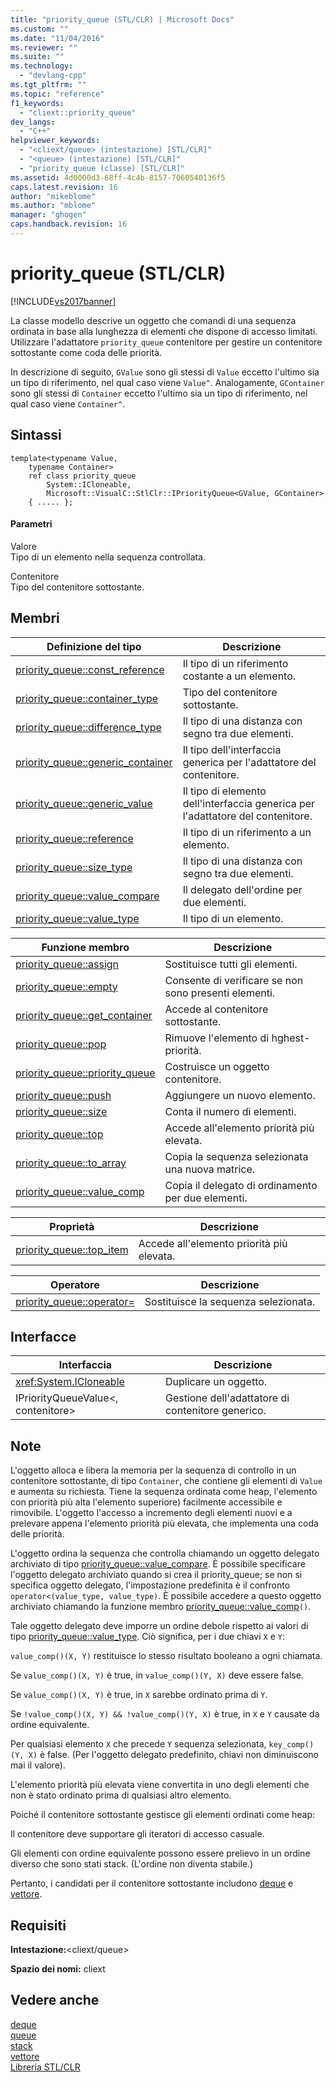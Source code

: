```yaml
---
title: "priority_queue (STL/CLR) | Microsoft Docs"
ms.custom: ""
ms.date: "11/04/2016"
ms.reviewer: ""
ms.suite: ""
ms.technology: 
  - "devlang-cpp"
ms.tgt_pltfrm: ""
ms.topic: "reference"
f1_keywords: 
  - "cliext::priority_queue"
dev_langs: 
  - "C++"
helpviewer_keywords: 
  - "<cliext/queue> (intestazione) [STL/CLR]"
  - "<queue> (intestazione) [STL/CLR]"
  - "priority_queue (classe) [STL/CLR]"
ms.assetid: 4d0000d3-68ff-4c4b-8157-7060540136f5
caps.latest.revision: 16
author: "mikeblome"
ms.author: "mblome"
manager: "ghogen"
caps.handback.revision: 16
---
```

# priority_queue (STL/CLR)
[!INCLUDE[vs2017banner](../assembler/inline/includes/vs2017banner.md)]

La classe modello descrive un oggetto che comandi di una sequenza ordinata in base alla lunghezza di elementi che dispone di accesso limitati.  Utilizzare l'adattatore `priority_queue` contenitore per gestire un contenitore sottostante come coda delle priorità.  
  
 In descrizione di seguito, `GValue` sono gli stessi di `Value` eccetto l'ultimo sia un tipo di riferimento, nel qual caso viene `Value^`.  Analogamente, `GContainer` sono gli stessi di `Container` eccetto l'ultimo sia un tipo di riferimento, nel qual caso viene `Container^`.  
  
## Sintassi  
  
```  
template<typename Value,  
    typename Container>  
    ref class priority_queue  
        System::ICloneable,  
        Microsoft::VisualC::StlClr::IPriorityQueue<GValue, GContainer>  
    { ..... };  
```  
  
#### Parametri  
 Valore  
 Tipo di un elemento nella sequenza controllata.  
  
 Contenitore  
 Tipo del contenitore sottostante.  
  
## Membri  
  
|Definizione del tipo|Descrizione|  
|--------------------------|-----------------|  
|[priority\_queue::const\_reference](../dotnet/priority-queue-const-reference-stl-clr.md)|Il tipo di un riferimento costante a un elemento.|  
|[priority\_queue::container\_type](../dotnet/priority-queue-container-type-stl-clr.md)|Tipo del contenitore sottostante.|  
|[priority\_queue::difference\_type](../dotnet/priority-queue-difference-type-stl-clr.md)|Il tipo di una distanza con segno tra due elementi.|  
|[priority\_queue::generic\_container](../dotnet/priority-queue-generic-container-stl-clr.md)|Il tipo dell'interfaccia generica per l'adattatore del contenitore.|  
|[priority\_queue::generic\_value](../dotnet/priority-queue-generic-value-stl-clr.md)|Il tipo di elemento dell'interfaccia generica per l'adattatore del contenitore.|  
|[priority\_queue::reference](../dotnet/priority-queue-reference-stl-clr.md)|Il tipo di un riferimento a un elemento.|  
|[priority\_queue::size\_type](../dotnet/priority-queue-size-type-stl-clr.md)|Il tipo di una distanza con segno tra due elementi.|  
|[priority\_queue::value\_compare](../dotnet/priority-queue-value-compare-stl-clr.md)|Il delegato dell'ordine per due elementi.|  
|[priority\_queue::value\_type](../dotnet/priority-queue-value-type-stl-clr.md)|Il tipo di un elemento.|  
  
|Funzione membro|Descrizione|  
|---------------------|-----------------|  
|[priority\_queue::assign](../dotnet/priority-queue-assign-stl-clr.md)|Sostituisce tutti gli elementi.|  
|[priority\_queue::empty](../dotnet/priority-queue-empty-stl-clr.md)|Consente di verificare se non sono presenti elementi.|  
|[priority\_queue::get\_container](../dotnet/priority-queue-get-container-stl-clr.md)|Accede al contenitore sottostante.|  
|[priority\_queue::pop](../dotnet/priority-queue-pop-stl-clr.md)|Rimuove l'elemento di hghest\- priorità.|  
|[priority\_queue::priority\_queue](../dotnet/priority-queue-priority-queue-stl-clr.md)|Costruisce un oggetto contenitore.|  
|[priority\_queue::push](../dotnet/priority-queue-push-stl-clr.md)|Aggiungere un nuovo elemento.|  
|[priority\_queue::size](../dotnet/priority-queue-size-stl-clr.md)|Conta il numero di elementi.|  
|[priority\_queue::top](../dotnet/priority-queue-top-stl-clr.md)|Accede all'elemento priorità più elevata.|  
|[priority\_queue::to\_array](../dotnet/priority-queue-to-array-stl-clr.md)|Copia la sequenza selezionata una nuova matrice.|  
|[priority\_queue::value\_comp](../dotnet/priority-queue-value-comp-stl-clr.md)|Copia il delegato di ordinamento per due elementi.|  
  
|Proprietà|Descrizione|  
|---------------|-----------------|  
|[priority\_queue::top\_item](../dotnet/priority-queue-top-item-stl-clr.md)|Accede all'elemento priorità più elevata.|  
  
|Operatore|Descrizione|  
|---------------|-----------------|  
|[priority\_queue::operator\=](../dotnet/priority-queue-operator-assign-stl-clr.md)|Sostituisce la sequenza selezionata.|  
  
## Interfacce  
  
|Interfaccia|Descrizione|  
|-----------------|-----------------|  
|<xref:System.ICloneable>|Duplicare un oggetto.|  
|IPriorityQueueValue\<, contenitore\>|Gestione dell'adattatore di contenitore generico.|  
  
## Note  
 L'oggetto alloca e libera la memoria per la sequenza di controllo in un contenitore sottostante, di tipo `Container`, che contiene gli elementi di `Value` e aumenta su richiesta.  Tiene la sequenza ordinata come heap, l'elemento con priorità più alta l'elemento superiore\) facilmente accessibile e rimovibile.  L'oggetto l'accesso a incremento degli elementi nuovi e a prelevare appena l'elemento priorità più elevata, che implementa una coda delle priorità.  
  
 L'oggetto ordina la sequenza che controlla chiamando un oggetto delegato archiviato di tipo [priority\_queue::value\_compare](../dotnet/priority-queue-value-compare-stl-clr.md).  È possibile specificare l'oggetto delegato archiviato quando si crea il priority\_queue; se non si specifica oggetto delegato, l'impostazione predefinita è il confronto `operator<(value_type, value_type)`.  È possibile accedere a questo oggetto archiviato chiamando la funzione membro [priority\_queue::value\_comp](../dotnet/priority-queue-value-comp-stl-clr.md)`()`.  
  
 Tale oggetto delegato deve imporre un ordine debole rispetto ai valori di tipo [priority\_queue::value\_type](../dotnet/priority-queue-value-type-stl-clr.md).  Ciò significa, per i due chiavi `X` e `Y`:  
  
 `value_comp()(X, Y)` restituisce lo stesso risultato booleano a ogni chiamata.  
  
 Se `value_comp()(X, Y)` è true, in `value_comp()(Y, X)` deve essere false.  
  
 Se `value_comp()(X, Y)` è true, in `X` sarebbe ordinato prima di `Y`.  
  
 Se `!value_comp()(X, Y) && !value_comp()(Y, X)` è true, in `X` e `Y` causate da ordine equivalente.  
  
 Per qualsiasi elemento `X` che precede `Y` sequenza selezionata, `key_comp()(Y, X)` è false. \(Per l'oggetto delegato predefinito, chiavi non diminuiscono mai il valore\).  
  
 L'elemento priorità più elevata viene convertita in uno degli elementi che non è stato ordinato prima di qualsiasi altro elemento.  
  
 Poiché il contenitore sottostante gestisce gli elementi ordinati come heap:  
  
 Il contenitore deve supportare gli iteratori di accesso casuale.  
  
 Gli elementi con ordine equivalente possono essere prelievo in un ordine diverso che sono stati stack. \(L'ordine non diventa stabile.\)  
  
 Pertanto, i candidati per il contenitore sottostante includono [deque](../dotnet/deque-stl-clr.md) e [vettore](../dotnet/vector-stl-clr.md).  
  
## Requisiti  
 **Intestazione:**\<cliext\/queue\>  
  
 **Spazio dei nomi:** cliext  
  
## Vedere anche  
 [deque](../dotnet/deque-stl-clr.md)   
 [queue](../dotnet/queue-stl-clr.md)   
 [stack](../dotnet/stack-stl-clr.md)   
 [vettore](../dotnet/vector-stl-clr.md)   
 [Libreria STL\/CLR](../dotnet/stl-clr-library-reference.md)